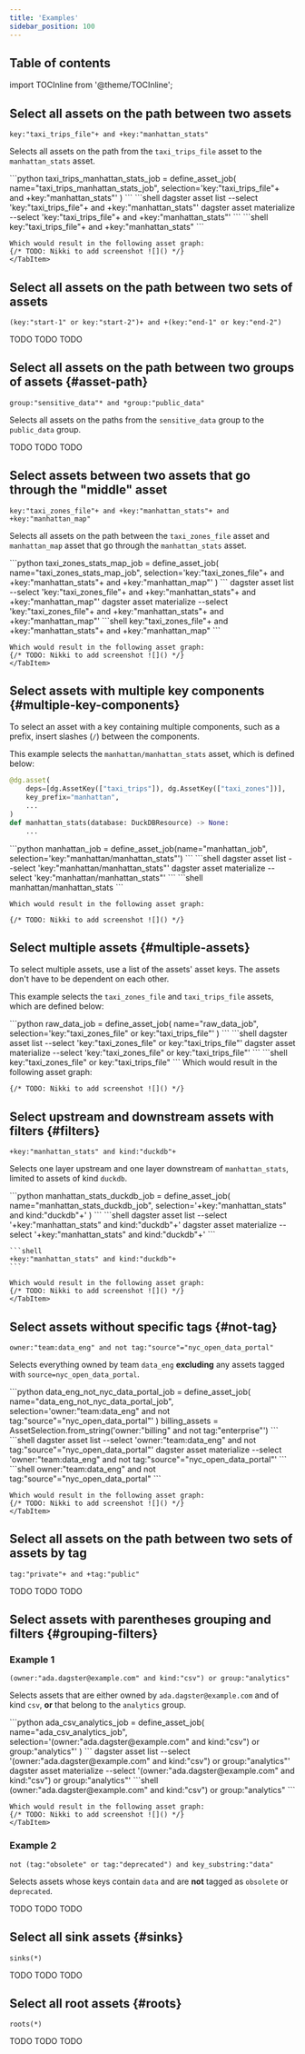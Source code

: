 ```yaml
---
title: 'Examples'
sidebar_position: 100
---
```


## Table of contents

import TOCInline from '@theme/TOCInline';

<TOCInline toc={toc} />

## Select all assets on the path between two assets

```shell
key:"taxi_trips_file"+ and +key:"manhattan_stats"
```

Selects all assets on the path from the `taxi_trips_file` asset to the `manhattan_stats` asset.

<Tabs groupId="examples">
    <TabItem value="python" label="Python">
    ```python
    taxi_trips_manhattan_stats_job = define_asset_job(
        name="taxi_trips_manhattan_stats_job", selection='key:"taxi_trips_file"+ and +key:"manhattan_stats"'
    )
    ```
    </TabItem>
    <TabItem value="cli" label="CLI">
    ```shell
    dagster asset list --select 'key:"taxi_trips_file"+ and +key:"manhattan_stats"'
    dagster asset materialize --select 'key:"taxi_trips_file"+ and +key:"manhattan_stats"'
    ```
    </TabItem>
    <TabItem value="dagster-ui" label="Dagster UI">
    ```shell
    key:"taxi_trips_file"+ and +key:"manhattan_stats"
    ```

    Which would result in the following asset graph:
    {/* TODO: Nikki to add screenshot ![]() */}
    </TabItem>
</Tabs>

## Select all assets on the path between two sets of assets

```shell
(key:"start-1" or key:"start-2")+ and +(key:"end-1" or key:"end-2")
```

<Tabs groupId="examples">
    <TabItem value="python" label="Python">
        TODO
    </TabItem>
    <TabItem value="cli" label="CLI">
        TODO
    </TabItem>
    <TabItem value="dagster-ui" label="Dagster UI">
        TODO
    </TabItem>
</Tabs>

## Select all assets on the path between two groups of assets \{#asset-path}

```shell
group:"sensitive_data"* and *group:"public_data"
```

Selects all assets on the paths from the `sensitive_data` group to the `public_data` group.

<Tabs groupId="examples">
    <TabItem value="python" label="Python">
        TODO
    </TabItem>
    <TabItem value="cli" label="CLI">
        TODO
    </TabItem>
    <TabItem value="dagster-ui" label="Dagster UI">
        TODO
    </TabItem>
</Tabs>

## Select assets between two assets that go through the "middle" asset

```shell
key:"taxi_zones_file"+ and +key:"manhattan_stats"+ and +key:"manhattan_map"
```

Selects all assets on the path between the `taxi_zones_file` asset and `manhattan_map` asset that go through the `manhattan_stats` asset.

<Tabs groupId="examples">
    <TabItem value="python" label="Python">
    ```python
    taxi_zones_stats_map_job = define_asset_job(
        name="taxi_zones_stats_map_job", selection='key:"taxi_zones_file"+ and +key:"manhattan_stats"+ and +key:"manhattan_map"'
    )
    ```
    </TabItem>
    <TabItem value="cli" label="CLI">
    dagster asset list --select 'key:"taxi_zones_file"+ and +key:"manhattan_stats"+ and +key:"manhattan_map"'
    dagster asset materialize --select 'key:"taxi_zones_file"+ and +key:"manhattan_stats"+ and +key:"manhattan_map"'
    </TabItem>
    <TabItem value="dagster-ui" label="Dagster UI">
    ```shell
    key:"taxi_zones_file"+ and +key:"manhattan_stats"+ and +key:"manhattan_map"
    ```

    Which would result in the following asset graph:
    {/* TODO: Nikki to add screenshot ![]() */}
    </TabItem>
</Tabs>

## Select assets with multiple key components \{#multiple-key-components}

To select an asset with a key containing multiple components, such as a prefix, insert slashes (`/`) between the components.

This example selects the `manhattan/manhattan_stats` asset, which is defined below:

```python
@dg.asset(
    deps=[dg.AssetKey(["taxi_trips"]), dg.AssetKey(["taxi_zones"])],
    key_prefix="manhattan",
    ...
)
def manhattan_stats(database: DuckDBResource) -> None:
    ...
```

<Tabs groupId="examples">
    <TabItem value="python" label="Python">
    ```python
    manhattan_job = define_asset_job(name="manhattan_job", selection='key:"manhattan/manhattan_stats"')
    ```
    </TabItem>
    <TabItem value="cli" label="CLI">
    ```shell
    dagster asset list --select 'key:"manhattan/manhattan_stats"'
    dagster asset materialize --select 'key:"manhattan/manhattan_stats"'
    ```
    </TabItem>
    <TabItem value="dagster-ui" label="Dagster UI">
    ```shell
    manhattan/manhattan_stats
    ```

    Which would result in the following asset graph:

    {/* TODO: Nikki to add screenshot ![]() */}

</TabItem>
</Tabs>

## Select multiple assets \{#multiple-assets}

To select multiple assets, use a list of the assets' asset keys. The assets don't have to be dependent on each other.

This example selects the `taxi_zones_file` and `taxi_trips_file` assets, which are defined below:

<Tabs groupId="examples">
    <TabItem value="python" label="Python">
    ```python
    raw_data_job = define_asset_job(
        name="raw_data_job", selection='key:"taxi_zones_file" or key:"taxi_trips_file"'
    )
    ```
    </TabItem>
    <TabItem value="cli" label="CLI">
    ```shell
    dagster asset list --select 'key:"taxi_zones_file" or key:"taxi_trips_file"'
    dagster asset materialize --select 'key:"taxi_zones_file" or key:"taxi_trips_file"'
    ```
    </TabItem>
    <TabItem value="dagster-ui" label="Dagster UI">
    ```shell
    key:"taxi_zones_file" or key:"taxi_trips_file"
    ```
    Which would result in the following asset graph:

    {/* TODO: Nikki to add screenshot ![]() */}

</TabItem>
</Tabs>

## Select upstream and downstream assets with filters \{#filters}

```shell
+key:"manhattan_stats" and kind:"duckdb"+
```

Selects one layer upstream and one layer downstream of `manhattan_stats`, limited to assets of kind `duckdb`.

<Tabs groupId="examples">
    <TabItem value="python" label="Python">
    ```python
    manhattan_stats_duckdb_job = define_asset_job(
        name="manhattan_stats_duckdb_job", selection='+key:"manhattan_stats" and kind:"duckdb"+'
    )
   ```
    </TabItem>
    <TabItem value="cli" label="CLI">
    ```shell
    dagster asset list --select '+key:"manhattan_stats" and kind:"duckdb"+'
    dagster asset materialize --select '+key:"manhattan_stats" and kind:"duckdb"+'
    ```
    </TabItem>
    <TabItem value="dagster-ui" label="Dagster UI">

    ```shell
    +key:"manhattan_stats" and kind:"duckdb"+
    ```

    Which would result in the following asset graph:
    {/* TODO: Nikki to add screenshot ![]() */}
    </TabItem>
</Tabs>

## Select assets without specific tags \{#not-tag}

```shell
owner:"team:data_eng" and not tag:"source"="nyc_open_data_portal"
```

Selects everything owned by team `data_eng` **excluding** any assets tagged with `source=nyc_open_data_portal`.

<Tabs groupId="examples">
    <TabItem value="python" label="Python">
    ```python
    data_eng_not_nyc_data_portal_job = define_asset_job(
        name="data_eng_not_nyc_data_portal_job", selection='owner:"team:data_eng" and not tag:"source"="nyc_open_data_portal"'
    )
    billing_assets = AssetSelection.from_string('owner:"billing" and not tag:"enterprise"')
    ```
    </TabItem>
    <TabItem value="cli" label="CLI">
    ```shell
    dagster asset list --select 'owner:"team:data_eng" and not tag:"source"="nyc_open_data_portal"'
    dagster asset materialize --select 'owner:"team:data_eng" and not tag:"source"="nyc_open_data_portal"'
    ```
    </TabItem>
    <TabItem value="dagster-ui" label="Dagster UI">
    ```shell
    owner:"team:data_eng" and not tag:"source"="nyc_open_data_portal"
    ```

    Which would result in the following asset graph:
    {/* TODO: Nikki to add screenshot ![]() */}
    </TabItem>
</Tabs>

## Select all assets on the path between two sets of assets by tag

```shell
tag:"private"+ and +tag:"public"
```

<Tabs groupId="examples">
    <TabItem value="python" label="Python">
        TODO
    </TabItem>
    <TabItem value="cli" label="CLI">
        TODO
    </TabItem>
    <TabItem value="dagster-ui" label="Dagster UI">
        TODO
    </TabItem>
</Tabs>

## Select assets with parentheses grouping and filters \{#grouping-filters}

### Example 1

```shell
(owner:"ada.dagster@example.com" and kind:"csv") or group:"analytics"
```

Selects assets that are either owned by `ada.dagster@example.com` and of kind `csv`, **or** that belong to the `analytics` group.

<Tabs groupId="examples">
    <TabItem value="python" label="Python">
    ```python
    ada_csv_analytics_job = define_asset_job(
        name="ada_csv_analytics_job", selection='(owner:"ada.dagster@example.com" and kind:"csv") or group:"analytics"'
    )
    ```
    </TabItem>
    <TabItem value="cli" label="CLI">
    dagster asset list --select '(owner:"ada.dagster@example.com" and kind:"csv") or group:"analytics"'
    dagster asset materialize --select '(owner:"ada.dagster@example.com" and kind:"csv") or group:"analytics"'
    </TabItem>
    <TabItem value="dagster-ui" label="Dagster UI">
    ```shell
    (owner:"ada.dagster@example.com" and kind:"csv") or group:"analytics"
    ```

    Which would result in the following asset graph:
    {/* TODO: Nikki to add screenshot ![]() */}
    </TabItem>
</Tabs>

### Example 2

```shell
not (tag:"obsolete" or tag:"deprecated") and key_substring:"data"
```

Selects assets whose keys contain `data` and are **not** tagged as `obsolete` or `deprecated`.

<Tabs groupId="examples">
    <TabItem value="python" label="Python">
        TODO
    </TabItem>
    <TabItem value="cli" label="CLI">
        TODO
    </TabItem>
    <TabItem value="dagster-ui" label="Dagster UI">
        TODO
    </TabItem>
</Tabs>

## Select all sink assets \{#sinks}

```shell
sinks(*)
```

<Tabs groupId="examples">
    <TabItem value="python" label="Python">
        TODO
    </TabItem>
    <TabItem value="cli" label="CLI">
        TODO
    </TabItem>
    <TabItem value="dagster-ui" label="Dagster UI">
        TODO
    </TabItem>
</Tabs>

## Select all root assets \{#roots}

```shell
roots(*)
```

<Tabs groupId="examples">
    <TabItem value="python" label="Python">
        TODO
    </TabItem>
    <TabItem value="cli" label="CLI">
        TODO
    </TabItem>
    <TabItem value="dagster-ui" label="Dagster UI">
        TODO
    </TabItem>
</Tabs>